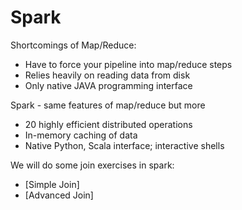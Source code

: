# Spark
Shortcomings of Map/Reduce:
   - Have to force your pipeline into map/reduce steps
   - Relies heavily on reading data from disk
   - Only native JAVA programming interface

Spark - same features of map/reduce but more
   - 20 highly efficient distributed operations
   - In-memory caching of data
   - Native Python, Scala interface; interactive shells
   
We will do some join exercises in spark:
  - [Simple Join]
  - [Advanced Join]
